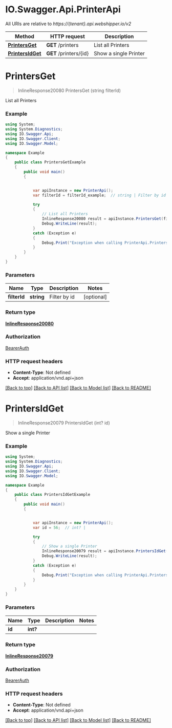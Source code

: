 # IO.Swagger.Api.PrinterApi

All URIs are relative to *https://{tenant}.api.webshipper.io/v2*

Method | HTTP request | Description
------------- | ------------- | -------------
[**PrintersGet**](PrinterApi.md#printersget) | **GET** /printers | List all Printers
[**PrintersIdGet**](PrinterApi.md#printersidget) | **GET** /printers/{id} | Show a single Printer

<a name="printersget"></a>
# **PrintersGet**
> InlineResponse20080 PrintersGet (string filterId)

List all Printers

### Example
```csharp
using System;
using System.Diagnostics;
using IO.Swagger.Api;
using IO.Swagger.Client;
using IO.Swagger.Model;

namespace Example
{
    public class PrintersGetExample
    {
        public void main()
        {


            var apiInstance = new PrinterApi();
            var filterId = filterId_example;  // string | Filter by id (optional) 

            try
            {
                // List all Printers
                InlineResponse20080 result = apiInstance.PrintersGet(filterId);
                Debug.WriteLine(result);
            }
            catch (Exception e)
            {
                Debug.Print("Exception when calling PrinterApi.PrintersGet: " + e.Message );
            }
        }
    }
}
```

### Parameters

Name | Type | Description  | Notes
------------- | ------------- | ------------- | -------------
 **filterId** | **string**| Filter by id | [optional] 

### Return type

[**InlineResponse20080**](InlineResponse20080.md)

### Authorization

[BearerAuth](../README.md#BearerAuth)

### HTTP request headers

 - **Content-Type**: Not defined
 - **Accept**: application/vnd.api+json

[[Back to top]](#) [[Back to API list]](../README.md#documentation-for-api-endpoints) [[Back to Model list]](../README.md#documentation-for-models) [[Back to README]](../README.md)

<a name="printersidget"></a>
# **PrintersIdGet**
> InlineResponse20079 PrintersIdGet (int? id)

Show a single Printer

### Example
```csharp
using System;
using System.Diagnostics;
using IO.Swagger.Api;
using IO.Swagger.Client;
using IO.Swagger.Model;

namespace Example
{
    public class PrintersIdGetExample
    {
        public void main()
        {


            var apiInstance = new PrinterApi();
            var id = 56;  // int? | 

            try
            {
                // Show a single Printer
                InlineResponse20079 result = apiInstance.PrintersIdGet(id);
                Debug.WriteLine(result);
            }
            catch (Exception e)
            {
                Debug.Print("Exception when calling PrinterApi.PrintersIdGet: " + e.Message );
            }
        }
    }
}
```

### Parameters

Name | Type | Description  | Notes
------------- | ------------- | ------------- | -------------
 **id** | **int?**|  | 

### Return type

[**InlineResponse20079**](InlineResponse20079.md)

### Authorization

[BearerAuth](../README.md#BearerAuth)

### HTTP request headers

 - **Content-Type**: Not defined
 - **Accept**: application/vnd.api+json

[[Back to top]](#) [[Back to API list]](../README.md#documentation-for-api-endpoints) [[Back to Model list]](../README.md#documentation-for-models) [[Back to README]](../README.md)

